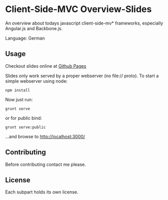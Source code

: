 Client-Side-MVC Overview-Slides
=========

An overview about todays javascript client-side-mv* frameworks, especially Angular.js and Backbone.js.

Language: German

Usage
---------
Checkout slides online at [Github Pages](http://blang.github.io/ClientSideMVCOverviewSlides/)

Slides only work served by a proper webserver (no file:// proto). To start a simple webserver using node:

    npm install

Now just run:

    grunt serve

or for public bind:

    grunt serve:public

...and browse to [http://localhost:3000/](http://localhost:3000/)


Contributing
-------------
Before contributing contact me please.

License
-------------
Each subpart holds its own license.


